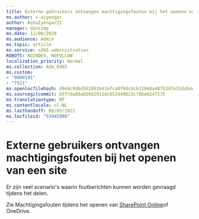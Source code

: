 ```yaml
---
title: Externe gebruikers ontvangen machtigingsfouten bij het openen van een site
ms.author: v-aiyengar
author: AshaIyengar21
manager: dansimp
ms.date: 12/08/2020
ms.audience: Admin
ms.topic: article
ms.service: o365-administration
ROBOTS: NOINDEX, NOFOLLOW
localization_priority: Normal
ms.collection: Adm_O365
ms.custom:
- "9000191"
- "7521"
ms.openlocfilehash: d944c9d6d362861b43afca0f8dcdcb2294da48fb3d7e31da54e2f3b2dae18e42
ms.sourcegitcommit: b5f7da89a650d2915dc652449623c78be6247175
ms.translationtype: MT
ms.contentlocale: nl-NL
ms.lasthandoff: 08/05/2021
ms.locfileid: "53945998"
---
```

# <a name="external-users-receive-permission-errors-when-accessing-a-site"></a>Externe gebruikers ontvangen machtigingsfouten bij het openen van een site

Er zijn veel scenario's waarin foutberichten kunnen worden gevraagd tijdens het delen. 

Zie Machtigingsfouten tijdens het openen van [SharePoint Online](https://docs.microsoft.com/sharepoint/troubleshoot/administration/access-denied-or-need-permission-error-sharepoint-online-or-onedrive-for-business)of OneDrive.
